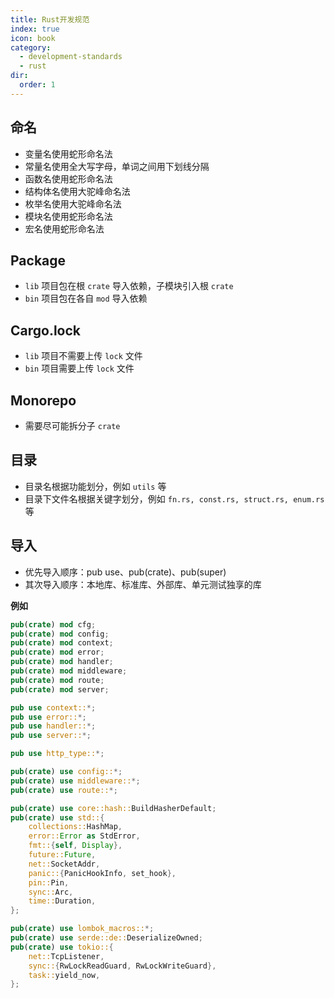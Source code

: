 ```yaml
---
title: Rust开发规范
index: true
icon: book
category:
  - development-standards
  - rust
dir:
  order: 1
---
```


<Share colorful />

## 命名

- 变量名使用蛇形命名法
- 常量名使用全大写字母，单词之间用下划线分隔
- 函数名使用蛇形命名法
- 结构体名使用大驼峰命名法
- 枚举名使用大驼峰命名法
- 模块名使用蛇形命名法
- 宏名使用蛇形命名法

## Package

- `lib` 项目包在根 `crate` 导入依赖，子模块引入根 `crate`
- `bin` 项目包在各自 `mod` 导入依赖

## Cargo.lock

- `lib` 项目不需要上传 `lock` 文件
- `bin` 项目需要上传 `lock` 文件

## Monorepo

- 需要尽可能拆分子 `crate`

## 目录

- 目录名根据功能划分，例如 `utils` 等
- 目录下文件名根据关键字划分，例如 `fn.rs, const.rs, struct.rs, enum.rs` 等

## 导入

- 优先导入顺序：pub use、pub(crate)、pub(super)
- 其次导入顺序：本地库、标准库、外部库、单元测试独享的库

**例如**

```rust
pub(crate) mod cfg;
pub(crate) mod config;
pub(crate) mod context;
pub(crate) mod error;
pub(crate) mod handler;
pub(crate) mod middleware;
pub(crate) mod route;
pub(crate) mod server;

pub use context::*;
pub use error::*;
pub use handler::*;
pub use server::*;

pub use http_type::*;

pub(crate) use config::*;
pub(crate) use middleware::*;
pub(crate) use route::*;

pub(crate) use core::hash::BuildHasherDefault;
pub(crate) use std::{
    collections::HashMap,
    error::Error as StdError,
    fmt::{self, Display},
    future::Future,
    net::SocketAddr,
    panic::{PanicHookInfo, set_hook},
    pin::Pin,
    sync::Arc,
    time::Duration,
};

pub(crate) use lombok_macros::*;
pub(crate) use serde::de::DeserializeOwned;
pub(crate) use tokio::{
    net::TcpListener,
    sync::{RwLockReadGuard, RwLockWriteGuard},
    task::yield_now,
};
```

<Bottom />
